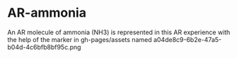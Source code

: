 # AR-ammonia

An AR molecule of ammonia (NH3) is represented in this AR experience with the help of the marker in gh-pages/assets named a04de8c9-6b2e-47a5-b04d-4c6bfb8bf95c.png
